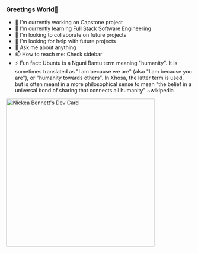 ### Greetings World👋

- 🔭 I’m currently working on Capstone project
- 🌱 I’m currently learning Full Stack Software Engineering
- 👯 I’m looking to collaborate on future projects
- 🤔 I’m looking for help with future projects
- 💬 Ask me about anything
- 📫 How to reach me: Check sidebar
- ⚡ Fun fact: Ubuntu is a Nguni Bantu term meaning "humanity". It is sometimes translated as "I am because we are" (also "I am because you are"), or "humanity towards others". In Xhosa, the latter term is used, but is often meant in a more philosophical sense to mean "the belief in a universal bond of sharing that connects all humanity" ~wikipedia

<a href="https://app.daily.dev/NickeaB"><img src="https://api.daily.dev/devcards/60f2fb5bf2b241a991812fdf2dd7a127.png?r=0vc" width="400" alt="Nickea Bennett's Dev Card"/></a>
